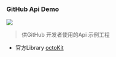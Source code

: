 ### GitHub Api Demo
![](https://img.shields.io/badge/platform-OSX-red.svg)

> 供GitHub 开发者使用的Api 示例工程

*  官方Library [octoKit](https://github.com/octokit/octokit.objc)

